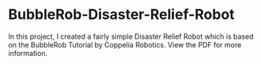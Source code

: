 # BubbleRob-Disaster-Relief-Robot
In this project, I created a fairly simple Disaster Relief Robot which is based on the BubbleRob Tutorial by Coppelia Robotics. View the PDF for more information.
